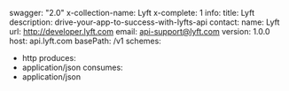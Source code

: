 swagger: "2.0"
x-collection-name: Lyft
x-complete: 1
info:
  title: Lyft
  description: drive-your-app-to-success-with-lyfts-api
  contact:
    name: Lyft
    url: http://developer.lyft.com
    email: api-support@lyft.com
  version: 1.0.0
host: api.lyft.com
basePath: /v1
schemes:
- http
produces:
- application/json
consumes:
- application/json